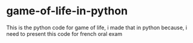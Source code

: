 # game-of-life-in-python
 This is the python code for game of life, i made that in python because, i need to present this code for french oral exam
